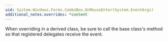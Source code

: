 ```yaml
---
uid: System.Windows.Forms.ComboBox.OnMouseEnter(System.EventArgs)
additional_notes.overrides: *content
---
```


<p>When overriding <xref href="System.Windows.Forms.ComboBox.OnMouseEnter(System.EventArgs)"></xref> in a derived class, be sure to call the base class's <xref href="System.Windows.Forms.ComboBox.OnMouseEnter(System.EventArgs)"></xref> method so that registered delegates receive the event.</p>


